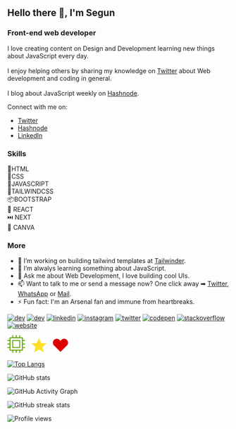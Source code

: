 ## Hello there 👋, I'm Segun

### Front-end web developer
I love creating content on Design and Development learning new things about JavaScript every day. <br> <br>
I enjoy helping others by sharing my knowledge on [Twitter](https://twitter.com/iamsegunajibola) about Web development and coding in general. <br> <br>
I blog about JavaScript weekly on [Hashnode](https://hashnode.com/@segunajibola).

Connect with me on: <br>
* [Twitter](https://twitter.com/iamsegunajibola)
* [Hashnode](https://hashnode.com/@segunajibola)
* [LinkedIn](https://www.linkedin.com/mwlite/in/segun-ajibola-511502175)

### Skills 
🦓HTML <br>
💫CSS <br>
🚸JAVASCRIPT <br>
🌊TAILWINDCSS <br>
📦BOOTSTRAP <br>
🥷 REACT <br>
⏭️ NEXT <br>
🍁 CANVA 

### More

- 🔭 I’m working on building tailwind templates at [Tailwinder](https://tailwinder.vercel.app). 
- 🌱 I’m alwalys learning something about JavaScript.
- 💬 Ask me about Web Development, I love building cool UIs.
- 📫 Want to talk to me or send a message now? One click away ➡ [Twitter](https://twitter.com/messages/compose?recipient_id=1073136933876977664), [WhatsApp](https://wa.me/2348105729893) or [Mail](mailto:ajbl.segun@gmail.com). 
- ⚡ Fun fact: I'm an Arsenal fan and immune from heartbreaks. 

[<img src='https://cdn.jsdelivr.net/npm/simple-icons@3.0.1/icons/dev-dot-to.svg' alt='dev' height='40'>](https://dev.to/iamsegunajibola)  [<img src='https://cdn.jsdelivr.net/npm/simple-icons@3.0.1/icons/hashnode.svg' alt='dev' height='40'>](https://ajibolasegun.hashnode.dev/)  [<img src='https://cdn.jsdelivr.net/npm/simple-icons@3.0.1/icons/linkedin.svg' alt='linkedin' height='40'>](https://www.linkedin.com/in/segun-ajibola/)  [<img src='https://cdn.jsdelivr.net/npm/simple-icons@3.0.1/icons/instagram.svg' alt='instagram' height='40'>](https://www.instagram.com/iamsegunajibola/)  [<img src='https://cdn.jsdelivr.net/npm/simple-icons@3.0.1/icons/twitter.svg' alt='twitter' height='40'>](https://twitter.com/iamsegunajibola)  [<img src='https://cdn.jsdelivr.net/npm/simple-icons@3.0.1/icons/codepen.svg' alt='codepen' height='40'>](https://codepen.io/iamsegunajibola)  [<img src='https://cdn.jsdelivr.net/npm/simple-icons@3.0.1/icons/stackoverflow.svg' alt='stackoverflow' height='40'>](https://stackoverflow.com/users/15411958)  [<img src='https://cdn.jsdelivr.net/npm/simple-icons@3.0.1/icons/icloud.svg' alt='website' height='40'>](segunajibola.vercel.app)  

<a href='https://docs.github.com/en/developers'><img src='https://raw.githubusercontent.com/acervenky/animated-github-badges/master/assets/devbadge.gif' width='40' height='40'></a> <a href='https://stars.github.com/'><img src='https://raw.githubusercontent.com/acervenky/animated-github-badges/master/assets/starbadge.gif' width='35' height='35'></a> <a href='https://docs.github.com/en/github/supporting-the-open-source-community-with-github-sponsors'><img src='https://raw.githubusercontent.com/acervenky/animated-github-badges/master/assets/sponsorbadge.gif' width='35' height='35'></a> 

[![Top Langs](https://github-readme-stats.vercel.app/api/top-langs/?username=segunajibola)](https://github.com/anuraghazra/github-readme-stats)

![GitHub stats](https://github-readme-stats.vercel.app/api?username=segunajibola&show_icons=true)  

![GitHub Activity Graph](https://activity-graph.herokuapp.com/graph?username=segunajibola)  

![GitHub streak stats](https://github-readme-streak-stats.herokuapp.com/?user=segunajibola)  

![Profile views](https://gpvc.arturio.dev/segunajibola)  

